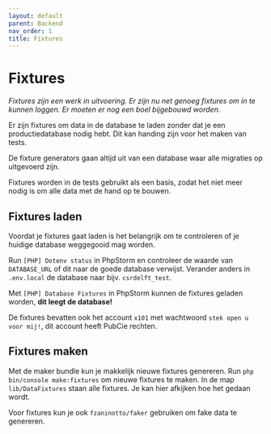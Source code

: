 ```yaml
---
layout: default
parent: Backend
nav_order: 1
title: Fixtures
---
```


# Fixtures

_Fixtures zijn een werk in uitvoering. Er zijn nu net genoeg fixtures om in te kunnen loggen. Er moeten er nog een boel bijgebouwd worden._

Er zijn fixtures om data in de database te laden zonder dat je een productiedatabase nodig hebt. Dit kan handing zijn voor het maken van tests.

De fixture generators gaan altijd uit van een database waar alle migraties op uitgevoerd zijn.

Fixtures worden in de tests gebruikt als een basis, zodat het niet meer nodig is om alle data met de hand op te bouwen.

## Fixtures laden

Voordat je fixtures gaat laden is het belangrijk om te controleren of je huidige database weggegooid mag worden.

Run `[PHP] Dotenv status` in PhpStorm en controleer de waarde van `DATABASE_URL` of dit naar de goede database verwijst. Verander anders in `.env.local` de database naar bijv. `csrdelft_test`.

Met `[PHP] Database Fixtures` in PhpStorm kunnen de fixtures geladen worden, **dit leegt de database!**

De fixtures bevatten ook het account `x101` met wachtwoord `stek open u voor mij!`, dit account heeft PubCie rechten.

## Fixtures maken

Met de maker bundle kun je makkelijk nieuwe fixtures genereren. Run `php bin/console make:fixtures` om nieuwe fixtures te maken. In de map `lib/DataFixtures` staan alle fixtures. Je kan hier afkijken hoe het gedaan wordt.

Voor fixtures kun je ook `fzaninotto/faker` gebruiken om fake data te genereren.
